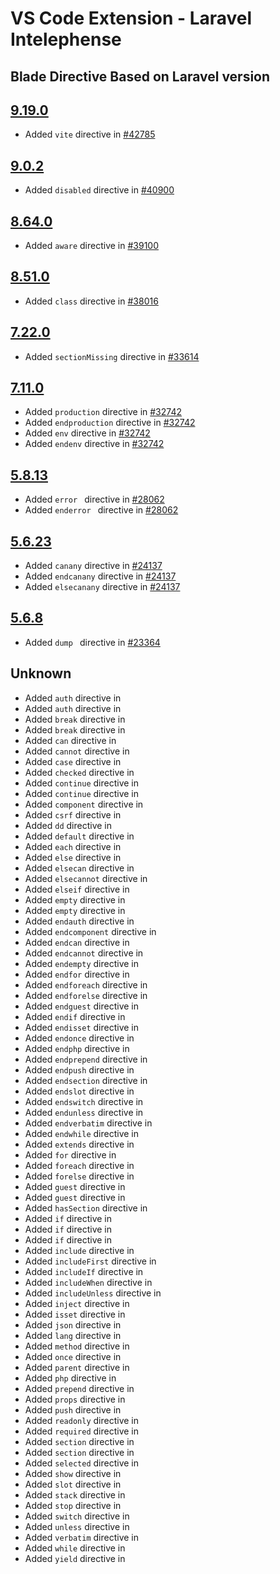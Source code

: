 # VS Code Extension - Laravel Intelephense

## Blade Directive Based on Laravel version

## [9.19.0](https://github.com/laravel/framework/releases/tag/v9.19.0)

-   Added `vite` directive in [#42785](https://github.com/laravel/framework/pull/42785)

## [9.0.2](https://github.com/laravel/framework/releases/tag/v9.0.2)

-   Added `disabled` directive in [#40900](https://github.com/laravel/framework/pull/40900)

## [8.64.0](https://github.com/laravel/framework/releases/tag/v8.64.0)

-   Added `aware` directive in [#39100](https://github.com/laravel/framework/pull/39100)

## [8.51.0](https://github.com/laravel/framework/releases/tag/v8.51.0)

-   Added `class` directive in [#38016](https://github.com/laravel/framework/pull/38016)

## [7.22.0](https://github.com/laravel/framework/releases/tag/v7.22.0)

-   Added `sectionMissing` directive in [#33614](https://github.com/laravel/framework/pull/33614)

## [7.11.0](https://github.com/laravel/framework/releases/tag/v7.11.0)

-   Added `production` directive in [#32742](https://github.com/laravel/framework/pull/32742)
-   Added `endproduction` directive in [#32742](https://github.com/laravel/framework/pull/32742)
-   Added `env` directive in [#32742](https://github.com/laravel/framework/pull/32742)
-   Added `endenv` directive in [#32742](https://github.com/laravel/framework/pull/32742)

## [5.8.13](https://github.com/laravel/framework/releases/tag/v5.8.13)

-   Added `error ` directive in [#28062](https://github.com/laravel/framework/pull/28062)
-   Added `enderror ` directive in [#28062](https://github.com/laravel/framework/pull/28062)

## [5.6.23](https://github.com/laravel/framework/releases/tag/v5.6.23)

-   Added `canany` directive in [#24137](https://github.com/laravel/framework/pull/24137)
-   Added `endcanany` directive in [#24137](https://github.com/laravel/framework/pull/24137)
-   Added `elsecanany` directive in [#24137](https://github.com/laravel/framework/pull/24137)

## [5.6.8](https://github.com/laravel/framework/releases/tag/v5.6.8)

-   Added `dump ` directive in [#23364](https://github.com/laravel/framework/pull/23364)

## Unknown

-   Added `auth` directive in
-   Added `auth` directive in
-   Added `break` directive in
-   Added `break` directive in
-   Added `can` directive in
-   Added `cannot` directive in
-   Added `case` directive in
-   Added `checked` directive in
-   Added `continue` directive in
-   Added `continue` directive in
-   Added `component` directive in
-   Added `csrf` directive in
-   Added `dd` directive in
-   Added `default` directive in
-   Added `each` directive in
-   Added `else` directive in
-   Added `elsecan` directive in
-   Added `elsecannot` directive in
-   Added `elseif` directive in
-   Added `empty` directive in
-   Added `empty` directive in
-   Added `endauth` directive in
-   Added `endcomponent` directive in
-   Added `endcan` directive in
-   Added `endcannot` directive in
-   Added `endempty` directive in
-   Added `endfor` directive in
-   Added `endforeach` directive in
-   Added `endforelse` directive in
-   Added `endguest` directive in
-   Added `endif` directive in
-   Added `endisset` directive in
-   Added `endonce` directive in
-   Added `endphp` directive in
-   Added `endprepend` directive in
-   Added `endpush` directive in
-   Added `endsection` directive in
-   Added `endslot` directive in
-   Added `endswitch` directive in
-   Added `endunless` directive in
-   Added `endverbatim` directive in
-   Added `endwhile` directive in
-   Added `extends` directive in
-   Added `for` directive in
-   Added `foreach` directive in
-   Added `forelse` directive in
-   Added `guest` directive in
-   Added `guest` directive in
-   Added `hasSection` directive in
-   Added `if` directive in
-   Added `if` directive in
-   Added `if` directive in
-   Added `include` directive in
-   Added `includeFirst` directive in
-   Added `includeIf` directive in
-   Added `includeWhen` directive in
-   Added `includeUnless` directive in
-   Added `inject` directive in
-   Added `isset` directive in
-   Added `json` directive in
-   Added `lang` directive in
-   Added `method` directive in
-   Added `once` directive in
-   Added `parent` directive in
-   Added `php` directive in
-   Added `prepend` directive in
-   Added `props` directive in
-   Added `push` directive in
-   Added `readonly` directive in
-   Added `required` directive in
-   Added `section` directive in
-   Added `section` directive in
-   Added `selected` directive in
-   Added `show` directive in
-   Added `slot` directive in
-   Added `stack` directive in
-   Added `stop` directive in
-   Added `switch` directive in
-   Added `unless` directive in
-   Added `verbatim` directive in
-   Added `while` directive in
-   Added `yield` directive in

